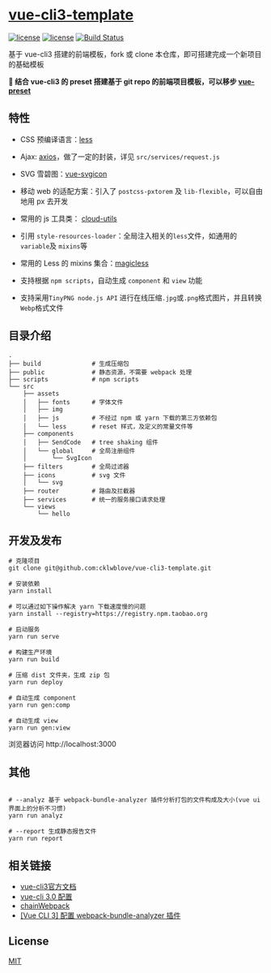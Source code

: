 # [vue-cli3-template](https://github.com/cklwblove/vue-cli3-template)

[![license](https://img.shields.io/badge/vue-2.5.17-brightgreen.svg)](https://github.com/vuejs/vue)
[![license](https://img.shields.io/badge/license-MIT-brightgreen.svg)](https://github.com/cklwblove/vue-cli3-template/blob/master/LICENSE)
[![Build Status](https://travis-ci.org/cklwblove/vue-cli3-template.svg?branch=master)](https://travis-ci.org/cklwblove/vue-cli3-template)

基于 vue-cli3 搭建的前端模板，fork 或 clone 本仓库，即可搭建完成一个新项目的基础模板

**🚀 结合 vue-cli3 的 preset 搭建基于 git repo 的前端项目模板，可以移步 [vue-preset](https://github.com/cklwblove/vue-preset)**

## 特性

- CSS 预编译语言：[less](http://lesscss.org/)

- Ajax: [axios](https://github.com/axios/axios)，做了一定的封装，详见 `src/services/request.js`

- SVG 雪碧图：[vue-svgicon](https://github.com/MMF-FE/vue-svgicon)

- 移动 web 的适配方案：引入了 `postcss-pxtorem` 及 `lib-flexible`，可以自由地用 px 去开发

- 常用的 js 工具类： [cloud-utils](https://cklwblove.github.io/cloud-utils/)

- 引用 `style-resources-loader`：全局注入相关的`less`文件，如通用的 `variable`及 `mixins`等

- 常用的 Less 的 mixins 集合：[magicless](https://github.com/cklwblove/magicless)

- 支持根据 `npm scripts`，自动生成 `component` 和 `view` 功能

- 支持采用`TinyPNG node.js API` 进行在线压缩`.jpg`或`.png`格式图片，并且转换`Webp`格式文件


## 目录介绍

```
.
├── build              # 生成压缩包
├── public             # 静态资源，不需要 webpack 处理
├── scripts            # npm scripts
└── src
    ├── assets
    │   ├── fonts      # 字体文件
    │   ├── img
    │   ├── js         # 不经过 npm 或 yarn 下载的第三方依赖包
    │   └── less       # reset 样式，及定义的常量文件等
    ├── components
    │   ├── SendCode   # tree shaking 组件
    │   └── global     # 全局注册组件
    │       └── SvgIcon
    ├── filters        # 全局过滤器
    ├── icons          # svg 文件
    │   └── svg
    ├── router         # 路由及拦截器
    ├── services       # 统一的服务接口请求处理
    └── views
        └── hello

```


## 开发及发布
```
# 克隆项目
git clone git@github.com:cklwblove/vue-cli3-template.git

# 安装依赖
yarn install

# 可以通过如下操作解决 yarn 下载速度慢的问题
yarn install --registry=https://registry.npm.taobao.org

# 启动服务
yarn run serve

# 构建生产环境
yarn run build

# 压缩 dist 文件夹，生成 zip 包
yarn run deploy

# 自动生成 component
yarn run gen:comp

# 自动生成 view
yarn run gen:view

```

浏览器访问 http://localhost:3000

## 其他
```

# --analyz 基于 webpack-bundle-analyzer 插件分析打包的文件构成及大小(vue ui 界面上的分析不习惯)
yarn run analyz

# --report 生成静态报告文件
yarn run report

```

## 相关链接

- [vue-cli3官方文档](https://cli.vuejs.org/zh/)
- [vue-cli 3.0 配置](https://blog.csdn.net/qq_35844177/article/details/81099492)
- [chainWebpack](https://github.com/neutrinojs/webpack-chain#getting-started)
- [[Vue CLI 3] 配置 webpack-bundle-analyzer 插件](https://segmentfault.com/a/1190000016247872)
## License

[MIT](https://github.com/cklwblove/vue-cli3-template/blob/master/LICENSE)
